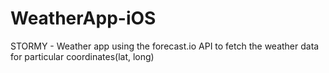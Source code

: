 # WeatherApp-iOS
STORMY - Weather app using the forecast.io API to fetch the weather data for particular coordinates(lat, long)
